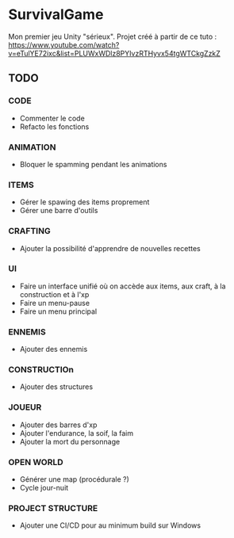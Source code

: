 # SurvivalGame

Mon premier jeu Unity "sérieux". Projet créé à partir de ce tuto : https://www.youtube.com/watch?v=eTulYE72ixc&list=PLUWxWDlz8PYIvzRTHyvx54tgWTCkgZzkZ

## TODO

### CODE ###
- Commenter le code
- Refacto les fonctions

### ANIMATION ###
- Bloquer le spamming pendant les animations

### ITEMS ###
- Gérer le spawing des items proprement
- Gérer une barre d'outils

### CRAFTING ###
- Ajouter la possibilité d'apprendre de nouvelles recettes

### UI ###
- Faire un interface unifié où on accède aux items, aux craft, à la construction et à l'xp
- Faire un menu-pause
- Faire un menu principal

### ENNEMIS ###
- Ajouter des ennemis

### CONSTRUCTIOn ###
- Ajouter des structures

### JOUEUR ###
- Ajouter des barres d'xp 
- Ajouter l'endurance, la soif, la faim
- Ajouter la mort du personnage

### OPEN WORLD ###
- Générer une map (procédurale ?)
- Cycle jour-nuit

### PROJECT STRUCTURE ###
- Ajouter une CI/CD pour au minimum build sur Windows

